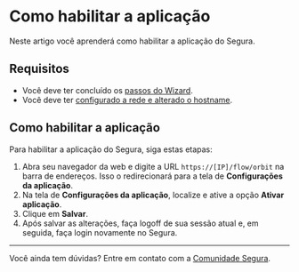 # Como habilitar a aplicação

Neste artigo você aprenderá como habilitar a aplicação do Segura.

## Requisitos

* Você deve ter concluído os [passos do Wizard](/v4/docs/pt/orbit-web-how-to-use-the-wizard).
* Você deve ter [configurado a rede e alterado o hostname](/v4/docs/pt/installation-how-to-set-up-the-network-and-change-the-hostname).

## Como habilitar a aplicação

Para habilitar a aplicação do Segura, siga estas etapas:

1. Abra seu navegador da web e digite a URL `https://[IP]/flow/orbit` na barra de endereços. Isso o redirecionará para a tela de **Configurações da aplicação**.
2. Na tela de **Configurações da aplicação**, localize e ative a opção **Ativar aplicação**.
3. Clique em **Salvar**.
4. Após salvar as alterações, faça logoff de sua sessão atual e, em seguida, faça login novamente no Segura.


* * *


Você ainda tem dúvidas? Entre em contato com a [Comunidade Segura](https://community.Segura.io/).
